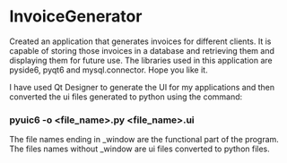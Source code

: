 # InvoiceGenerator
Created an application that generates invoices for different clients. It is capable of storing those invoices in a database and retrieving them and displaying them for future use.
The libraries used in this application are pyside6, pyqt6 and mysql.connector. Hope you like it.

I have used Qt Designer to generate the UI for my applications and then converted the ui files generated to python using the command: 
### pyuic6 -o <file_name>.py <file_name>.ui

The file names ending in _window are the functional part of the program.
The files names without _window are ui files converted to python files.
